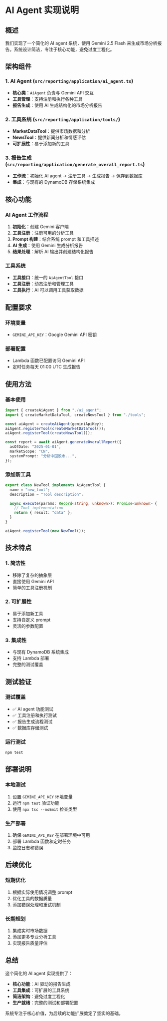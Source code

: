 # AI Agent 实现说明

## 概述

我们实现了一个简化的 AI agent 系统，使用 Gemini 2.5 Flash 来生成市场分析报告。系统设计简洁，专注于核心功能，避免过度工程化。

## 架构组件

### 1. AI Agent (`src/reporting/application/ai_agent.ts`)

- **核心类**：`AiAgent` 负责与 Gemini API 交互
- **工具管理**：支持注册和执行各种工具
- **报告生成**：使用 AI 生成结构化的市场分析报告

### 2. 工具系统 (`src/reporting/application/tools/`)

- **MarketDataTool**：提供市场数据和分析
- **NewsTool**：提供新闻分析和情感评估
- **可扩展性**：易于添加新的工具

### 3. 报告生成 (`src/reporting/application/generate_overall_report.ts`)

- **工作流**：初始化 AI agent → 注册工具 → 生成报告 → 保存到数据库
- **集成**：与现有的 DynamoDB 存储系统集成

## 核心功能

### AI Agent 工作流程

1. **初始化**：创建 Gemini 客户端
2. **工具注册**：注册可用的分析工具
3. **Prompt 构建**：结合系统 prompt 和工具描述
4. **AI 生成**：使用 Gemini 生成分析报告
5. **结果处理**：解析 AI 输出并创建结构化报告

### 工具系统

- **工具接口**：统一的 `AiAgentTool` 接口
- **工具注册**：动态注册和管理工具
- **工具执行**：AI 可以调用工具获取数据

## 配置要求

### 环境变量

- `GEMINI_API_KEY`：Google Gemini API 密钥

### 部署配置

- Lambda 函数已配置访问 Gemini API
- 定时任务每天 01:00 UTC 生成报告

## 使用方法

### 基本使用

```typescript
import { createAiAgent } from "./ai_agent";
import { createMarketDataTool, createNewsTool } from "./tools";

const aiAgent = createAiAgent(geminiApiKey);
aiAgent.registerTool(createMarketDataTool());
aiAgent.registerTool(createNewsTool());

const report = await aiAgent.generateOverallReport({
  asOfDate: "2025-01-01",
  marketScope: "CN",
  systemPrompt: "分析中国股市...",
});
```

### 添加新工具

```typescript
export class NewTool implements AiAgentTool {
  name = "new_tool";
  description = "Tool description";

  async execute(params: Record<string, unknown>): Promise<unknown> {
    // Tool implementation
    return { result: "data" };
  }
}

aiAgent.registerTool(new NewTool());
```

## 技术特点

### 1. 简洁性

- 移除了复杂的抽象层
- 直接使用 Gemini API
- 简单的工具注册机制

### 2. 可扩展性

- 易于添加新工具
- 支持自定义 prompt
- 灵活的参数配置

### 3. 集成性

- 与现有 DynamoDB 系统集成
- 支持 Lambda 部署
- 完整的测试覆盖

## 测试验证

### 测试覆盖

- ✅ AI agent 功能测试
- ✅ 工具注册和执行测试
- ✅ 报告生成流程测试
- ✅ 数据库存储测试

### 运行测试

```bash
npm test
```

## 部署说明

### 本地测试

1. 设置 `GEMINI_API_KEY` 环境变量
2. 运行 `npm test` 验证功能
3. 使用 `npx tsc --noEmit` 检查类型

### 生产部署

1. 确保 `GEMINI_API_KEY` 在部署环境中可用
2. 部署 Lambda 函数和定时任务
3. 监控日志和错误

## 后续优化

### 短期优化

1. 根据实际使用情况调整 prompt
2. 优化工具的数据质量
3. 添加错误处理和重试机制

### 长期规划

1. 集成实时市场数据
2. 添加更多专业分析工具
3. 实现报告质量评估

## 总结

这个简化的 AI agent 实现提供了：

- **核心功能**：AI 驱动的报告生成
- **工具集成**：可扩展的工具系统
- **简洁架构**：避免过度工程化
- **生产就绪**：完整的测试和部署配置

系统专注于核心价值，为后续的功能扩展奠定了坚实的基础。
